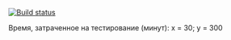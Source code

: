 [![Build status](https://ci.appveyor.com/api/projects/status/5htgyevlf56idm6s?svg=true)](https://ci.appveyor.com/project/OksanaVolko/patternstest-task-2)


Время, затраченное на тестирование (минут): 
x = 30;
y = 300